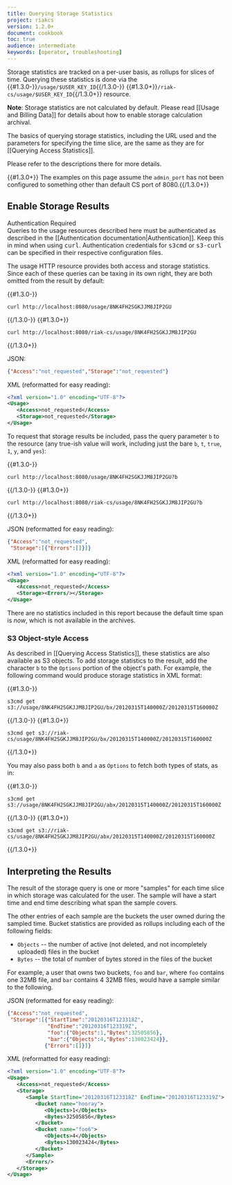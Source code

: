 ```yaml
---
title: Querying Storage Statistics
project: riakcs
version: 1.2.0+
document: cookbook
toc: true
audience: intermediate
keywords: [operator, troubleshooting]
---
```


Storage statistics are tracked on a per-user basis, as rollups for
slices of time. Querying these statistics is done via the
{{#1.3.0-}}`/usage/$USER_KEY_ID`{{/1.3.0-}}
{{#1.3.0+}}`/riak-cs/usage/$USER_KEY_ID`{{/1.3.0+}}
resource.

**Note**: Storage statistics are not calculated by default. Please read
[[Usage and Billing Data]] for details about how to enable storage calculation archival.

The basics of querying storage statistics, including the URL used and
the parameters for specifying the time slice, are the same as they are
for [[Querying Access Statistics]].

Please refer to the descriptions there for more details.

{{#1.3.0+}} The examples on this page assume the `admin_port` has not
been configured to something other than default CS port of 8080.{{/1.3.0+}}

## Enable Storage Results

<div class="note"><div class="title">Authentication Required</div>Queries to the usage resources
described here must be authenticated as described in the
[[Authentication documentation|Authentication]]. Keep this in mind when using
<tt>curl</tt>. Authentication credentials for <tt>s3cmd</tt> or
<tt>s3-curl</tt> can be specified in their respective configuration
files.</div>

The usage HTTP resource provides both access and storage statistics.
Since each of these queries can be taxing in its own right, they are
both omitted from the result by default:

{{#1.3.0-}}

    curl http://localhost:8080/usage/8NK4FH2SGKJJM8JIP2GU
{{/1.3.0-}}
{{#1.3.0+}}

    curl http://localhost:8080/riak-cs/usage/8NK4FH2SGKJJM8JIP2GU
{{/1.3.0+}}

JSON:
```json
{"Access":"not_requested","Storage":"not_requested"}
```

XML (reformatted for easy reading):

```xml
<?xml version="1.0" encoding="UTF-8"?>
<Usage>
   <Access>not_requested</Access>
   <Storage>not_requested</Storage>
</Usage>
```

To request that storage results be included, pass the query parameter
`b` to the resource (any true-ish value will work, including just the
bare `b`, `t`, `true`, `1`, `y`, and `yes`):

{{#1.3.0-}}

    curl http://localhost:8080/usage/8NK4FH2SGKJJM8JIP2GU?b
{{/1.3.0-}}
{{#1.3.0+}}

    curl http://localhost:8080/riak-cs/usage/8NK4FH2SGKJJM8JIP2GU?b
{{/1.3.0+}}

JSON (reformatted for easy reading):

```json
{"Access":"not_requested",
 "Storage":[{"Errors":[]}]}
```
XML (reformatted for easy reading):

```xml
<?xml version="1.0" encoding="UTF-8"?>
<Usage>
   <Access>not_requested</Access>
   <Storage><Errors/></Storage>
</Usage>
```

There are no statistics included in this report because the default time
span is *now*, which is not available in the archives.

### S3 Object-style Access

As described in [[Querying Access Statistics]],
these statistics are also available as S3 objects. To add storage
statistics to the result, add the character `b` to the `Options` portion
of the object's path. For example, the following command would produce
storage statistics in XML format:

{{#1.3.0-}}

    s3cmd get s3://usage/8NK4FH2SGKJJM8JIP2GU/bx/20120315T140000Z/20120315T160000Z
{{/1.3.0-}}
{{#1.3.0+}}

    s3cmd get s3://riak-cs/usage/8NK4FH2SGKJJM8JIP2GU/bx/20120315T140000Z/20120315T160000Z
{{/1.3.0+}}

You may also pass both `b` and `a` as `Options` to fetch both types of
stats, as in:

{{#1.3.0-}}

    s3cmd get s3://usage/8NK4FH2SGKJJM8JIP2GU/abx/20120315T140000Z/20120315T160000Z
{{/1.3.0-}}
{{#1.3.0+}}

    s3cmd get s3://riak-cs/usage/8NK4FH2SGKJJM8JIP2GU/abx/20120315T140000Z/20120315T160000Z
{{/1.3.0+}}

## Interpreting the Results
The result of the storage query is one or more "samples" for each time
slice in which storage was calculated for the user. The sample will have
a start time and end time describing what span the sample covers.

The other entries of each sample are the buckets the user owned during
the sampled time. Bucket statistics are provided as rollups including
each of the following fields:

-   `Objects` -- the number of active (not deleted, and not incompletely
    uploaded) files in the bucket
-   `Bytes` -- the total of number of bytes stored in the files of the
    bucket

For example, a user that owns two buckets, `foo` and `bar`, where `foo`
contains one 32MB file, and `bar` contains 4 32MB files, would have a
sample similar to the following.

JSON (reformatted for easy reading):

```json
{"Access":"not_requested",
 "Storage":[{"StartTime":"20120316T123318Z",
             "EndTime":"20120316T123319Z",
             "foo":{"Objects":1,"Bytes":32505856},
             "bar":{"Objects":4,"Bytes":130023424}},
            {"Errors":[]}]}
```

XML (reformatted for easy reading):

```xml
<?xml version="1.0" encoding="UTF-8"?>
<Usage>
   <Access>not_requested</Access>
   <Storage>
      <Sample StartTime="20120316T123318Z" EndTime="20120316T123319Z">
         <Bucket name="hooray">
            <Objects>1</Objects>
            <Bytes>32505856</Bytes>
         </Bucket>
         <Bucket name="foo6">
            <Objects>4</Objects>
            <Bytes>130023424</Bytes>
         </Bucket>
      </Sample>
      <Errors/>
   </Storage>
</Usage>
```
